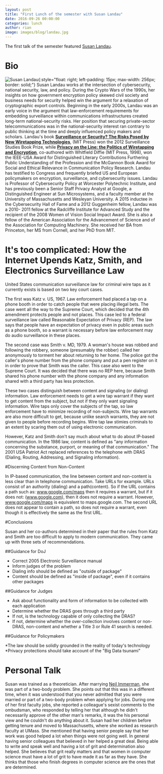 ```yaml
---
layout: post
title: "First Lunch of the semester with Susan Landau"
date: 2016-09-26 00:00:00
categories: lunch
author: rian
image: images/blog/landau.jpg
---
```


The first talk of the semester featured [Susan Landau](http://www.privacyink.org/).

<!--break-->

# Bio

![Susan Landau](/images/susan.jpg){:style="float: right; left-padding: 15px; max-width: 256px; border: solid;"}
Susan Landau works at the intersection of cybersecurity, national security, law, and policy.
During the Crypto Wars of the 1990s, her insights on how government encryption policy skewed civil
society and business needs for security helped win the argument for a relaxation of cryptographic
export controls.  Beginning in the early 2000s, Landau was an early voice in the argument that
law-enforcement requirements for embedding surveillance within communications infrastructures
created long-term national-security risks.  Her position that securing private-sector telecommunications was in the national-security interest ran contrary to public thinking at the
time and deeply influenced policy makers and scholars. Landau's book [__Surveillance or Security?
The Risks Posed by New Wiretapping Technologies__](https://mitpress.mit.edu/books/surveillance-or-security), (MIT Press) won the 2012 Surveillance Studies
Book Prize, while [__Privacy on the Line: the Politics of Wiretapping and Encryption__](https://mitpress.mit.edu/books/privacy-line), co-authored
with Whitfield Diffie (MIT Press, 1998), won the IEEE-USA Award for Distinguished Literary
Contributions Furthering Public Understanding of the Profession and the McGannon Book Award for
Social and Ethical Relevance in Communication Policy Research. Landau has testified to Congress
and frequently briefed US and European policymakers on encryption, surveillance, and cybersecurity
issues.  Landau is Professor of Cybersecurity Policy at Worcester Polytechnic Institute, and has
previously been a Senior Staff Privacy Analyst at Google, a Distinguished Engineer at Sun
Microsystems, and a faculty member at the University of Massachusetts and Wesleyan University. A
2015 inductee in the Cybersecurity Hall of Fame and a 2012 Guggenheim fellow, Landau was a 2010-
2011 fellow at the Radcliffe Institute for Advanced Study and the recipient of the 2008 Women of
Vision Social Impact Award. She is also a fellow of the American Association for the Advancement of
Science and of the Association for Computing Machinery. She received her BA from Princeton, her MS
from Cornell, and her PhD from MIT.


# It's too complicated: How the Internet Upends Katz, Smith, and Electronics Surveillance Law

United States communication surveillance law for criminal wire taps as it currently exists is based on two key court cases.

The first was Katz v. US, 1967.  Law enforcement had placed a tap on a phone booth in order to
catch people that were placing illegal bets.  The case went all the way to the Supreme Court, which
decided that the 4th amendment protects people and not places.  This case led to a federal
surveillance law called Reasonable Expectation of Privacy (REP).  The law says that people have an
expectation of privacy even in public areas such as a phone booth, so a warrant is necessary before
law enforcement may do audio surveillance in these places.

The second case was Smith v. MD, 1979. A woman's house was robbed and following the robbery, someone (presumably the robber) called her anonymously to torment her about returning to her home. The police got the caller's phone number from the phone company and put a pen register on it in order to prove that Smith was the caller.  This case also went to the Supreme Court.  It was decided that there was no REP here, because Smith shared his phone number with the phone company and any information shared with a third party has less protection.

These two cases distinguish between content and signaling (or dialing) information. Law enforcement
needs to get a wire tap warrant if they want to get content from the subject, but not if they only
want signaling information. Wire taps only cover the subjects of the tap, so law enforcement have
to minimize recording of non-subjects. Wire tap warrants are also more difficult to get, because
unlike search warrants, they are not given to people before recording begins. Wire tap law stimies
criminals to an extent by scaring them out of using electronic communication.

However, Katz and Smith don't say much about what to do about IP-based communication. In the 1986 law, content is defined as "any information concerning the substance, purport, or meaning of that communication." The 2001 USA Patriot Act replaced references to the telephone with DRAS (Dialing, Routing, Addressing, and Signaling information).

#Discerning Content from Non-Content

In IP-based communication, the line between content and non-content is less clear than in telephone communication. Take URLs for example. URLs consist of an authority (dialing) and a path(content). So if the URL contains a path such as: www.google.com/maps then it requires a warrant, but if it does not: (www.google.com), then it does not require a warrant. However, www.google.com/maps is equivalent to maps.google.com.  The second URL does not appear to contain a path, so does not require a warrant, even though it is effectively the same as the first URL.

#Conclusions

Susan and her co-authors determined in their paper that the rules from Katz and Smith are too difficult to apply to modern communication. They came up with three sets of recommendations.

##Guidance for DoJ

* Correct 2005 Electronic Surveillance manual
* Inform judges of the problem
* Dialing info should be defined as "outside of package"
* Content should be defined as "inside of package", even if it contains other packages

##Guidance for Judges

* Ask about functionality and form of information to be collected with each application
* Determine whether the DRAS goes through a third party
* If not, is the technology capable of only collecting the DRAS?
* If not, determine whether the over-collection involves content or non-DRAS, non-content and whether a Title 3 or Rule 41 search is needed.

##Guidance for Policymakers

*The law should be solidly grounded in the reality of today's technology
*Privacy protections should take account of the "Big Data tsunami"

# Personal Talk

Susan was trained as a theoretician. After marrying [Neil Immerman](https://people.cs.umass.edu/~immerman/), she was part of a two-body problem. She points out that this was in a different time, when it was understood that you never admitted that you were married or part of a two-body problem when applying for jobs. During one of her first faculty jobs, she reported a colleague's  sexist comments to the ombudsman, who responded by telling her that although he didn't necessarily approve of the other man's remarks, it was the his personal view and he couldn't do anything about it. Susan had her children before getting tenure and moved to Massachusetts, where she worked as research faculty at UMass. She mentioned that having senior people say that her work was good helped a lot when things were not going well. In general having senior colleagues that believed in her helped a great deal. Being able to write and speak well and having a lot of grit and determination also helped. She believes that grit really matters and that women in computer science must have a lot of grit to have made it as far as they have.  She thinks that those who finish degrees in computer science are the ones that are determined.
